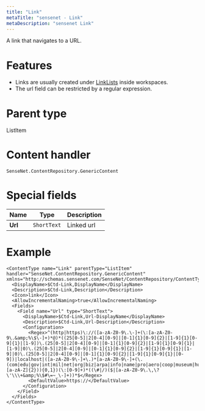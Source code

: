 ```yaml
---
title: "Link"
metaTitle: "sensenet - Link"
metaDescription: "sensenet Link"
---
```


A link that navigates to a URL.

# Features

- Links are usually created under [LinkLists](/concepts/content-types/18-linklist) inside workspaces.
- The url field can be restricted by a regular expression.

# Parent type

ListItem

# Content handler

`SenseNet.ContentRepository.GenericContent`

# Special fields

| Name            | Type        | Description    |
| --------------- | ----------- | -------------- |
| **Url**        | `ShortText` | Linked url |

# Example

```
<ContentType name="Link" parentType="ListItem" handler="SenseNet.ContentRepository.GenericContent" xmlns="http://schemas.sensenet.com/SenseNet/ContentRepository/ContentTypeDefinition">
  <DisplayName>$Ctd-Link,DisplayName</DisplayName>
  <Description>$Ctd-Link,Description</Description>
  <Icon>link</Icon>
  <AllowIncrementalNaming>true</AllowIncrementalNaming>
  <Fields>
    <Field name="Url" type="ShortText">
      <DisplayName>$Ctd-Link,Url-DisplayName</DisplayName>
      <Description>$Ctd-Link,Url-Description</Description>
      <Configuration>
        <Regex>^(http|https)\://([a-zA-Z0-9\.\-]+(\:[a-zA-Z0-9\.&amp;%\$\-]+)*@)*((25[0-5]|2[0-4][0-9]|[0-1]{1}[0-9]{2}|[1-9]{1}[0-9]{1}|[1-9])\.(25[0-5]|2[0-4][0-9]|[0-1]{1}[0-9]{2}|[1-9]{1}[0-9]{1}|[1-9]|0)\.(25[0-5]|2[0-4][0-9]|[0-1]{1}[0-9]{2}|[1-9]{1}[0-9]{1}|[1-9]|0)\.(25[0-5]|2[0-4][0-9]|[0-1]{1}[0-9]{2}|[1-9]{1}[0-9]{1}|[0-9])|localhost|([a-zA-Z0-9\-]+\.)*[a-zA-Z0-9\-]+(\.(com|edu|gov|int|mil|net|org|biz|arpa|info|name|pro|aero|coop|museum|hu|[a-zA-Z]{2})){0,1})(\:[0-9]+)*((\#|/)($|[a-zA-Z0-9\.\,\?\'\\\+&amp;%\$#\=~_\-]+))*$</Regex>
        <DefaultValue>https://</DefaultValue>
      </Configuration>
    </Field>
  </Fields>
</ContentType>
```
